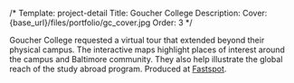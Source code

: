 /*
Template: project-detail
Title: Goucher College
Description:
Cover: {base_url}/files/portfolio/gc_cover.jpg
Order: 3
*/

Goucher College requested a virtual tour that extended beyond their physical campus. The interactive maps highlight places of interest around the campus and Baltimore community. They also help illustrate the global reach of the study abroad program. Produced at <a href="http://www.fastspot.com/" target="_blank">Fastspot</a>.